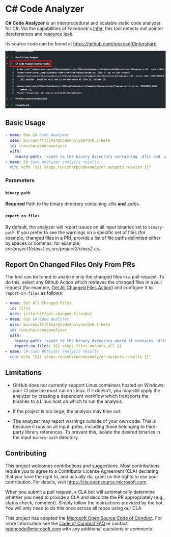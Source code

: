 # C# Code Analyzer

**C# Code Analyzer** is an interprocedural and scalable static code analyzer for C#. Via the capabilities of Facebook's [Infer](https://fbinfer.com/), this tool detects null pointer dereferences and [resource leak](Examples/ResourceLeak/README.md).

Its source code can be found at https://github.com/microsoft/infersharp.

![alt text](https://github.com/microsoft/CSharpCodeAnalyzer/blob/master/assets/samplereport.png "Sample Report")

## Basic Usage
```yml
- name: Run C# Code Analyzer      
  uses: microsoft/CSharpCodeAnalyzer@v0.1-beta
  id: runcsharpcodeanalyzer
  with:
    binary-path: '<path to the binary directory containing .dlls and .pdbs>'
- name: C# Code Analyzer analysis results
  run: echo "${{ steps.runcsharpcodeanalyzer.outputs.results }}"
```

### Parameters
#### `binary-path`
**Required** Path to the binary directory containing .dlls **and** .pdbs.

#### `report-on-files`
By default, the analyzer will report issues on all input binaries set to `binary-path`. If you prefer to see the warnings on a specific set of files (for example, changed files in a PR), provide a list of file paths delimited either by spaces or commas; for example, _src/project1/class1.cs,src/project2/class2.cs_.

## Report On Changed Files Only From PRs
The tool can be tuned to analyze only the changed files in a pull request. To do this, select any Github Action which retrieves the changed files in a pull request (for example, [Get All Changed Files Action](https://github.com/marketplace/actions/get-all-changed-files)) and configure it to `report-on-files` as follows:
```yml
- name: Get All Changed Files
  id: files
  uses: jitterbit/get-changed-files@v1
- name: Run C# Code Analyzer      
  uses: microsoft/CSharpCodeAnalyzer@v0.1-beta
  id: runcsharpcodeanalyzer
  with:
    binary-path: '<path to the binary directory where it contains .dlls and .pdbs>'
    report-on-files: ${{ steps.files.outputs.all }}
- name: C# Code Analyzer analysis results
  run: echo "${{ steps.runcsharpcodeanalyzer.outputs.results }}"
```

## Limitations
- GitHub does not currently support Linux containers hosted on Windows; your CI pipeline must run on Linux. If it doesn't, you may still apply the analyzer by creating a dependent workflow which transports the binaries to a Linux host on which to run the analysis.

- If the project is too large, the analysis may time out.

- The analyzer may report warnings outside of your own code. This is because it runs on all input .pdbs, including those belonging to third-party library references. To prevent this, isolate the desired binaries in the input `binary-path` directory.

## Contributing

This project welcomes contributions and suggestions.  Most contributions require you to agree to a
Contributor License Agreement (CLA) declaring that you have the right to, and actually do, grant us
the rights to use your contribution. For details, visit https://cla.opensource.microsoft.com.

When you submit a pull request, a CLA bot will automatically determine whether you need to provide
a CLA and decorate the PR appropriately (e.g., status check, comment). Simply follow the instructions
provided by the bot. You will only need to do this once across all repos using our CLA.

This project has adopted the [Microsoft Open Source Code of Conduct](https://opensource.microsoft.com/codeofconduct/).
For more information see the [Code of Conduct FAQ](https://opensource.microsoft.com/codeofconduct/faq/) or
contact [opencode@microsoft.com](mailto:opencode@microsoft.com) with any additional questions or comments.